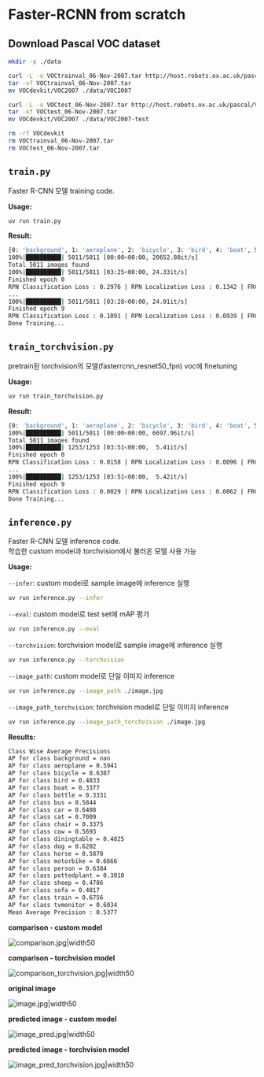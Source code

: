 # Faster-RCNN from scratch

## Download Pascal VOC dataset

```bash
mkdir -p ./data

curl -L -o VOCtrainval_06-Nov-2007.tar http://host.robots.ox.ac.uk/pascal/VOC/voc2007/VOCtrainval_06-Nov-2007.tar
tar -xf VOCtrainval_06-Nov-2007.tar
mv VOCdevkit/VOC2007 ./data/VOC2007

curl -L -o VOCtest_06-Nov-2007.tar http://host.robots.ox.ac.uk/pascal/VOC/voc2007/VOCtest_06-Nov-2007.tar
tar -xf VOCtest_06-Nov-2007.tar
mv VOCdevkit/VOC2007 ./data/VOC2007-test

rm -rf VOCdevkit
rm VOCtrainval_06-Nov-2007.tar
rm VOCtest_06-Nov-2007.tar
```

## `train.py`

Faster R-CNN 모델 training code.

**Usage:**

```bash
uv run train.py
```

**Result:**

```bash
{0: 'background', 1: 'aeroplane', 2: 'bicycle', 3: 'bird', 4: 'boat', 5: 'bottle', 6: 'bus', 7: 'car', 8: 'cat', 9: 'chair', 10: 'cow', 11: 'diningtable', 12: 'dog', 13: 'horse', 14: 'motorbike', 15: 'person', 16: 'pottedplant', 17: 'sheep', 18: 'sofa', 19: 'train', 20: 'tvmonitor'}
100%|██████████| 5011/5011 [00:00<00:00, 20652.80it/s]
Total 5011 images found
100%|██████████| 5011/5011 [03:25<00:00, 24.33it/s]
Finished epoch 0
RPN Classification Loss : 0.2976 | RPN Localization Loss : 0.1342 | FRCNN Classification Loss : 0.4348 | FRCNN Localization Loss : 0.0865
...
100%|██████████| 5011/5011 [03:28<00:00, 24.01it/s]
Finished epoch 9
RPN Classification Loss : 0.1091 | RPN Localization Loss : 0.0939 | FRCNN Classification Loss : 0.1637 | FRCNN Localization Loss : 0.0542
Done Training...
```
## `train_torchvision.py`

pretrain된 torchvision의 모델(fasterrcnn_resnet50_fpn) voc에 finetuning

**Usage:**

```bash
uv run train_torchvision.py
```

**Result:**

```bash
{0: 'background', 1: 'aeroplane', 2: 'bicycle', 3: 'bird', 4: 'boat', 5: 'bottle', 6: 'bus', 7: 'car', 8: 'cat', 9: 'chair', 10: 'cow', 11: 'diningtable', 12: 'dog', 13: 'horse', 14: 'motorbike', 15: 'person', 16: 'pottedplant', 17: 'sheep', 18: 'sofa', 19: 'train', 20: 'tvmonitor'}
100%|██████████| 5011/5011 [00:00<00:00, 6697.96it/s]
Total 5011 images found
100%|██████████| 1253/1253 [03:51<00:00,  5.41it/s]
Finished epoch 0
RPN Classification Loss : 0.0158 | RPN Localization Loss : 0.0096 | FRCNN Classification Loss : 0.4592 | FRCNN Localization Loss : 0.2462
...
100%|██████████| 1253/1253 [03:51<00:00,  5.42it/s]
Finished epoch 9
RPN Classification Loss : 0.0029 | RPN Localization Loss : 0.0062 | FRCNN Classification Loss : 0.1757 | FRCNN Localization Loss : 0.1103
Done Training...
```

## `inference.py`

Faster R-CNN 모델 inference code. \
학습한 custom model과 torchvision에서 불러온 모델 사용 가능

**Usage:** 

`--infer`: custom model로 sample image에 inference 실행
```bash
uv run inference.py --infer
```

`--eval`: custom model로 test set에 mAP 평가
```bash
uv run inference.py --eval 
```

`--torchvision`: torchvision model로 sample image에 inference 실행
```bash
uv run inference.py --torchvision 
```

`--image_path`: custom model로 단일 이미지 inference
```bash
uv run inference.py --image_path ./image.jpg 
```

`--image_path_torchvision`: torchvision model로 단일 이미지 inference
```bash
uv run inference.py --image_path_torchvision ./image.jpg 
```

**Results:**

```bash
Class Wise Average Precisions
AP for class background = nan
AP for class aeroplane = 0.5941
AP for class bicycle = 0.6387
AP for class bird = 0.4833
AP for class boat = 0.3377
AP for class bottle = 0.3331
AP for class bus = 0.5844
AP for class car = 0.6408
AP for class cat = 0.7009
AP for class chair = 0.3375
AP for class cow = 0.5693
AP for class diningtable = 0.4825
AP for class dog = 0.6202
AP for class horse = 0.5870
AP for class motorbike = 0.6666
AP for class person = 0.6384
AP for class pottedplant = 0.3010
AP for class sheep = 0.4786
AP for class sofa = 0.4817
AP for class train = 0.6756
AP for class tvmonitor = 0.6034
Mean Average Precision : 0.5377
```
**comparison - custom model**

![comparison.jpg|width50](./asset/comparison.png)

**comparison - torchvision model**

![comparison_torchvision.jpg|width50](./asset/comparison_torchvision.png)


**original image**

![image.jpg|width50](./asset/image.jpg)


**predicted image - custom model**

![image_pred.jpg|width50](./asset/pred_image.jpg)

**predicted image - torchvision model**

![image_pred_torchvision.jpg|width50](./asset/pred_image_torchvision.jpg)
